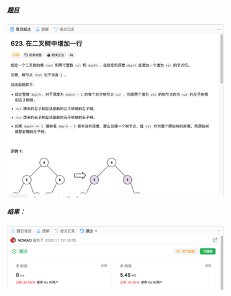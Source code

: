 ##### [题目](https://leetcode.cn/problems/add-one-row-to-tree/description/)
![pic](img.png)
##### 结果：
![pic](result.png)